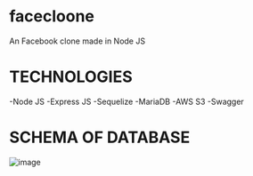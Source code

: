 # facecloone
An Facebook clone made in Node JS 

# TECHNOLOGIES
-Node JS
-Express JS
-Sequelize
-MariaDB
-AWS S3
-Swagger



# SCHEMA OF DATABASE
![image](https://user-images.githubusercontent.com/96268221/188038042-6ba0759f-f3b2-43f0-b26f-a83b835c1114.png)
